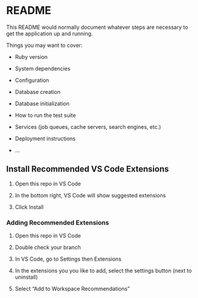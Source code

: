 # README

This README would normally document whatever steps are necessary to get the
application up and running.

Things you may want to cover:

* Ruby version

* System dependencies

* Configuration

* Database creation

* Database initialization

* How to run the test suite

* Services (job queues, cache servers, search engines, etc.)

* Deployment instructions

* ...


## Install Recommended VS Code Extensions
1. Open this repo in VS Code

2. In the bottom right, VS Code will show suggested extensions

3. Click Install


### Adding Recommended Extensions
1. Open this repo in VS Code

2. Double check your branch

3. In VS Code, go to Settings then Extensions

4. In the extensions you you like to add, select the settings button (next to uninstall)

5. Select “Add to Workspace Recommendations”
